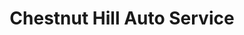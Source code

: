 ---
title: "Chestnut Hill Auto Service"
url: /sandown/chestnut-hill-auto-service/
shop: Autowerkstatt
---